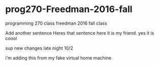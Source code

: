 # prog270-Freedman-2016-fall

programming 270 class freedman 2016 fall class

Add another sentence
Heres that sentence
here it is my friend.
yes it is coool

sup new changes late night 10/2

i'm adding this from my fake virtual home machine
